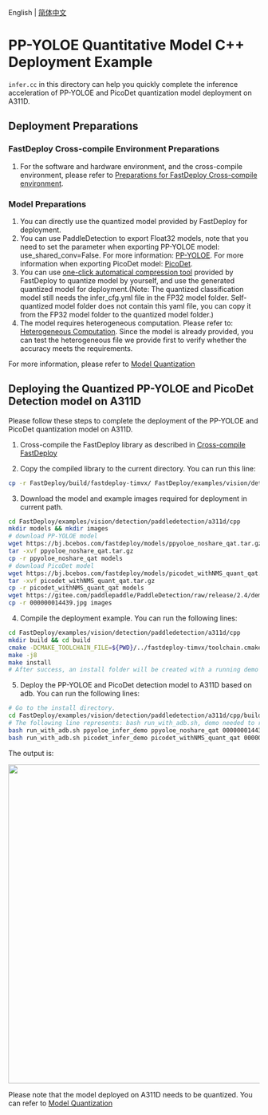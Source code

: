 English | [简体中文](README_CN.md)
# PP-YOLOE  Quantitative Model C++ Deployment Example

`infer.cc` in this directory can help you quickly complete the inference acceleration of PP-YOLOE and PicoDet quantization model deployment on A311D.

## Deployment Preparations
### FastDeploy Cross-compile Environment Preparations
1. For the software and hardware environment, and the cross-compile environment, please refer to [Preparations for FastDeploy Cross-compile environment](../../../../../../docs/en/build_and_install/a311d.md#Cross-compilation-environment-construction).

### Model Preparations
1. You can directly use the quantized model provided by FastDeploy for deployment.
2. You can use PaddleDetection to export Float32 models, note that you need to set the parameter when exporting PP-YOLOE model: use_shared_conv=False. For more information: [PP-YOLOE](https://github.com/PaddlePaddle/PaddleDetection/tree/release/2.4/configs/ppyoloe). For more information when exporting PicoDet model: [PicoDet](https://github.com/PaddlePaddle/PaddleDetection/tree/release/2.4/configs/picodet).
3. You can use [one-click automatical compression tool](../../../../../../tools/common_tools/auto_compression/) provided by FastDeploy to quantize model by yourself, and use the generated quantized model for deployment.(Note: The quantized classification model still needs the infer_cfg.yml file in the FP32 model folder. Self-quantized model folder does not contain this yaml file, you can copy it from the FP32 model folder to the quantized model folder.)
4. The model requires heterogeneous computation. Please refer to: [Heterogeneous Computation](./../../../../../../docs/en/faq/heterogeneous_computing_on_timvx_npu.md). Since the model is already provided, you can test the heterogeneous file we provide first to verify whether the accuracy meets the requirements.

For more information, please refer to [Model Quantization](../../quantize/README.md)

## Deploying the Quantized PP-YOLOE and PicoDet Detection model on A311D
Please follow these steps to complete the deployment of the PP-YOLOE and PicoDet quantization model on A311D.
1. Cross-compile the FastDeploy library as described in [Cross-compile FastDeploy](../../../../../../docs/en/build_and_install/a311d.md#FastDeploy-cross-compilation-library-compilation-based-on-Paddle-Lite)

2. Copy the compiled library to the current directory. You can run this line:
```bash
cp -r FastDeploy/build/fastdeploy-timvx/ FastDeploy/examples/vision/detection/paddledetection/a311d/cpp
```

3. Download the model and example images required for deployment in current path.
```bash
cd FastDeploy/examples/vision/detection/paddledetection/a311d/cpp
mkdir models && mkdir images
# download PP-YOLOE model
wget https://bj.bcebos.com/fastdeploy/models/ppyoloe_noshare_qat.tar.gz
tar -xvf ppyoloe_noshare_qat.tar.gz
cp -r ppyoloe_noshare_qat models
# download PicoDet model
wget https://bj.bcebos.com/fastdeploy/models/picodet_withNMS_quant_qat.tar.gz
tar -xvf picodet_withNMS_quant_qat.tar.gz
cp -r picodet_withNMS_quant_qat models
wget https://gitee.com/paddlepaddle/PaddleDetection/raw/release/2.4/demo/000000014439.jpg
cp -r 000000014439.jpg images
```

4. Compile the deployment example. You can run the following lines:
```bash
cd FastDeploy/examples/vision/detection/paddledetection/a311d/cpp
mkdir build && cd build
cmake -DCMAKE_TOOLCHAIN_FILE=${PWD}/../fastdeploy-timvx/toolchain.cmake -DFASTDEPLOY_INSTALL_DIR=${PWD}/../fastdeploy-timvx -DTARGET_ABI=arm64 ..
make -j8
make install
# After success, an install folder will be created with a running demo and libraries required for deployment.
```

5. Deploy the PP-YOLOE and PicoDet detection model to A311D based on adb. You can run the following lines:
```bash
# Go to the install directory.
cd FastDeploy/examples/vision/detection/paddledetection/a311d/cpp/build/install/
# The following line represents: bash run_with_adb.sh, demo needed to run, model path, image path, DEVICE ID.
bash run_with_adb.sh ppyoloe_infer_demo ppyoloe_noshare_qat 000000014439.jpg $DEVICE_ID
bash run_with_adb.sh picodet_infer_demo picodet_withNMS_quant_qat 000000014439.jpg $DEVICE_ID
```

The output is:

<img width="640" src="https://user-images.githubusercontent.com/30516196/203708564-43c49485-9b48-4eb2-8fe7-0fa517979fff.png">

Please note that the model deployed on A311D needs to be quantized. You can refer to [Model Quantization](../../../../../../docs/en/quantize.md)
